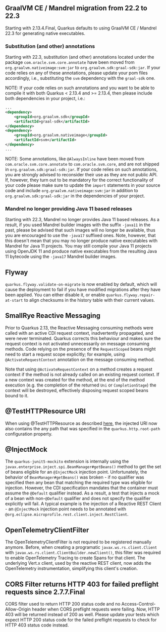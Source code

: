 ## GraalVM CE / Mandrel migration from 22.2 to 22.3

Starting with 2.13.4.Final, Quarkus defaults to using GraalVM CE / Mandrel 22.3 for generating native executables.

### Substitution (and other) annotations

Starting with 22.3, substitution (and other) annotations located under the package `com.oracle.svm.core.annotate` have been moved from `org.graalvm.nativeimage:svm:jar` to `org.graalvm.sdk:graal-sdk:jar`.
If your code relies on any of these annotations, please update your pom files accordingly, i.e., substituting the `svm` dependency with the `graal-sdk` one.

NOTE: If your code relies on such annotations and you want to be able to compile it with both Quarkus < 2.13.4 and >= 2.13.4, then please include both dependencies in your project, i.e.:

```xml
...
<dependency>
    <groupId>org.graalvm.sdk</groupId>
    <artifactId>graal-sdk</artifactId>
</dependency>
<dependency>
    <groupId>org.graalvm.nativeimage</groupId>
    <artifactId>svm</artifactId>
</dependency>
...
```

NOTE: Some annotations, like `@AlwaysInline` have been moved from `com.oracle.svm.core.annotate` to `com.oracle.svm.core`, and are not shipped in `org.graalvm.sdk:graal-sdk:jar`.
If your code relies on such annotations, you are strongly advised to reconsider their use as they are not public API.
If, however, they turn out to be mandatory for the correct functionality of your code please make sure to update the `import` statements in your source code and include `org.graalvm.nativeimage:svm:jar` in addition to `org.graalvm.sdk:graal-sdk:jar` in the dependencies of your project.

### Mandrel no longer providing Java 11 based releases

Starting with 22.3, Mandrel no longer provides Java 11 based releases.
As a result, if you used Mandrel builder images with the suffix `-java11` in the past, please be advised that such images will no longer be available, thus you are encouraged to use the `-java17` suffixed ones.
Note, however,  that this doesn't mean that you may no longer produce native executables with Mandrel for Java 11 projects.
You may still compile your Java 11 projects using OpenJDK 11 and produce native executables from the resulting Java 11 bytecode using the `-java17` Mandrel builder images.

## Flyway

`quarkus.flyway.validate-on-migrate` is now enabled by default, which will cause the deployment to fail if you have modified migrations after they have been applied.
You can either disable it, or enable `quarkus.flyway.repair-at-start` to align checksums in the history table with their current values.

## SmallRye Reactive Messaging

Prior to Quarkus 2.13, the Reactive Messaging consuming methods were called with an active CDI request context, inadvertently propagated, and were never terminated. Quarkus corrects this behaviour and makes sure the request context is not activated unnecessarily on message consuming methods. Code relying on the presence of the `RequestScoped` beans might need to start a request scope explicitly; for example, using `@ActivateRequestContext` annotation on the message consuming method. 

Note that using `@ActivateRequestContext` on a method creates a request context if the method is not already called on an existing request context. If a new context was created for the method, at the end of the method execution (e.g. the completion of the returned `Uni` or `CompletionStage`) the context will be destroyed, effectively disposing request scoped beans bound to it.

## @TestHTTPResource URI

When using @TestHTTPResource as described [here](https://github.com/quarkusio/quarkus/blob/2.13.0.CR1/docs/src/main/asciidoc/getting-started-testing.adoc#43-injecting-a-uri), the injected URI now also contains the any path that was specified in the `quarkus.http.root-path` configuration property.

## @InjectMock

The `quarkus-junit5-mockito` extension is internally using the `javax.enterprise.inject.spi.BeanManager#getBeans()` method to get the set of beans eligible for an `@InjectMock` injection point.
Unfortunately, the behavior of `BeanManager#getBeans()` was broken - if no qualifier was specified then any bean that matching the required type was eligible for injection.
However, the CDI specification mandates that the container must assume the `@Default` qualifier instead.
As a result, a test that injects a mock of a bean with non-`@Default` qualifier and does not specify the qualifier explicitly will fail.
A typical example is the injection of a Reactive REST Client - an `@InjectMock` injection point needs to be annotated with `@org.eclipse.microprofile.rest.client.inject.RestClient`.

## OpenTelemetryClientFilter
The OpenTelemetryClientFilter is not required to be registered manually anymore. 
Before, when creating a programatic `javax.ws.rs.client.Client` with `javax.ws.rs.client.ClientBuilder.newClient()`, this filter was required to enable OpenTelemetry Tracing to create Spans for that client.
The underlying Vert.x client, used by the reactive REST client, now adds the OpenTelemetry instrumentation, simplifying this client's creation.

## CORS Filter returns HTTP 403 for failed preflight requests since 2.7.7.Final

CORS filter used to return HTTP 200 status code and no Access-Control-Allow-Origin header when CORS preflight requests were failing. Now, HTTP 403 will be returned instead of 200 as well. Please update your tests which expect HTTP 200 status code for the failed preflight requests to check for HTTP 403 status code instead.